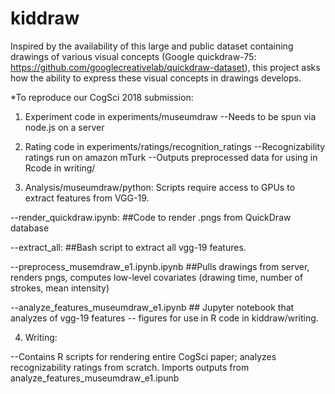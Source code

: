 # kiddraw

Inspired by the availability of this large and public dataset containing drawings of various visual concepts (Google quickdraw-75: https://github.com/googlecreativelab/quickdraw-dataset), this project asks how the ability to express these visual concepts in drawings develops.

*To reproduce our CogSci 2018 submission:

1. Experiment code in experiments/museumdraw
--Needs to be spun via node.js on a server

2. Rating code in experiments/ratings/recognition_ratings
--Recognizability ratings run on amazon mTurk
--Outputs preprocessed data for using in Rcode in writing/

3. Analysis/museumdraw/python:
Scripts require access to GPUs to extract features from VGG-19.

--render_quickdraw.ipynb: ##Code to render .pngs from QuickDraw database

--extract_all: ##Bash script to extract all vgg-19 features. 

--preprocess_musemdraw_e1.ipynb.ipynb  ##Pulls drawings from server, renders pngs, computes low-level covariates (drawing time, number of strokes, mean intensity)

--analyze_features_museumdraw_e1.ipynb ## Jupyter notebook that analyzes of vgg-19 features -- figures for use in R code in kiddraw/writing. 

4. Writing:

--Contains R scripts for rendering entire CogSci paper; analyzes recognizability ratings from scratch. Imports outputs from  analyze_features_museumdraw_e1.ipunb